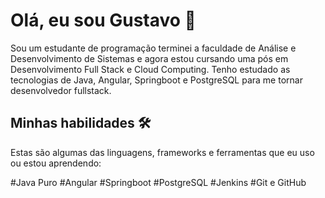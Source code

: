 # Olá, eu sou Gustavo 👋

Sou um estudante de programação terminei a faculdade de Análise e Desenvolvimento de Sistemas e agora estou cursando uma pós em Desenvolvimento Full Stack e Cloud Computing. Tenho estudado as tecnologias de Java, Angular, Springboot e PostgreSQL para me tornar desenvolvedor fullstack.

## Minhas habilidades 🛠️

Estas são algumas das linguagens, frameworks e ferramentas que eu uso ou estou aprendendo:

#Java Puro
#Angular
#Springboot
#PostgreSQL
#Jenkins
#Git e GitHub
